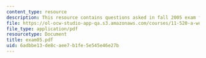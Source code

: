 ```yaml
---
content_type: resource
description: This resource contains questions asked in fall 2005 exam for the course.
file: https://ol-ocw-studio-app-qa.s3.amazonaws.com/courses/11-520-a-workshop-on-geographic-information-systems-fall-2005/6adbbe13de8caee7b1fe5e545e46e27b_exam05.pdf
file_type: application/pdf
resourcetype: Document
title: exam05.pdf
uid: 6adbbe13-de8c-aee7-b1fe-5e545e46e27b
---
```


